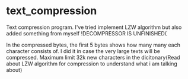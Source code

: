 # text_compression
Text compression program. I've tried implement LZW algorithm but also added something from myself
!DECOMPRESSOR IS UNFINISHED(


In the compressed bytes, the first 5 bytes shows how many many each character consists of. I did it in case the very large texts will be compressed. Maximum limit 32k new characters in the dicitonary(Read about LZW algorithm for compression to understand what i am talking about)
